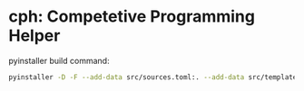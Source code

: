 # cph: Competetive Programming Helper

pyinstaller build command:
```sh
pyinstaller -D -F --add-data src/sources.toml:. --add-data src/template.jinja.cpp:. --hidden-import jinja2 --hidden-import colorama -n cph src/main.py
```
